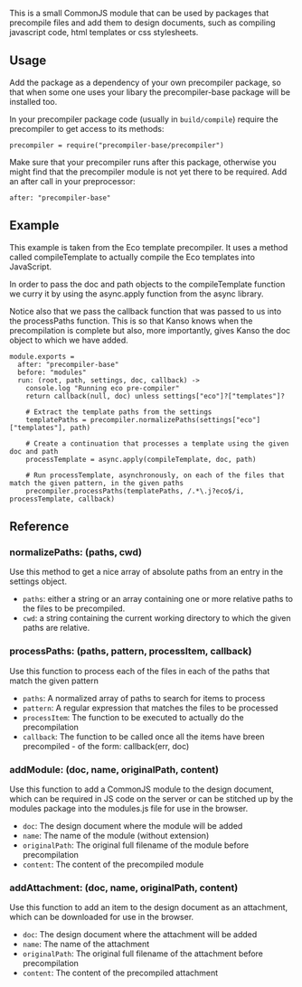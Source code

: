 This is a small CommonJS module that can be used by packages that precompile files and add them to design documents, such as compiling javascript code, html templates or css stylesheets.

## Usage
Add the package as a dependency of your own precompiler package, so that when some one uses your libary the precompiler-base package will be installed too.


In your precompiler package code (usually in `build/compile`) require the precompiler to get access to its methods:

    precompiler = require("precompiler-base/precompiler")

Make sure that your precompiler runs after this package, otherwise you might find that the precompiler module is not yet there to be required.  Add an after call in your preprocessor:

    after: "precompiler-base"

## Example
This example is taken from the Eco template precompiler.  It uses a method called compileTemplate to actually compile the Eco templates into JavaScript.

In order to pass the doc and path objects to the compileTemplate function we curry it by using the async.apply function from the async library.

Notice also that we pass the callback function that was passed to us into the processPaths function.  This is so that Kanso knows when the precompilation is complete but also, more importantly, gives Kanso the doc object to which we have added.

    module.exports =
      after: "precompiler-base"
      before: "modules"
      run: (root, path, settings, doc, callback) ->
        console.log "Running eco pre-compiler"
        return callback(null, doc) unless settings["eco"]?["templates"]?

        # Extract the template paths from the settings
        templatePaths = precompiler.normalizePaths(settings["eco"]["templates"], path)

        # Create a continuation that processes a template using the given doc and path
        processTemplate = async.apply(compileTemplate, doc, path)

        # Run processTemplate, asynchronously, on each of the files that match the given pattern, in the given paths 
        precompiler.processPaths(templatePaths, /.*\.j?eco$/i, processTemplate, callback)


## Reference

### normalizePaths: (paths, cwd)
Use this method to get a nice array of absolute paths from an entry in the settings object.

- `paths`: either a string or an array containing one or more relative paths to the files to be precompiled.
- `cwd`: a string containing the current working directory to which the given paths are relative.


### processPaths: (paths, pattern, processItem, callback)
Use this function to process each of the files in each of the paths that match the given pattern

- `paths`: A normalized array of paths to search for items to process
- `pattern`: A regular expression that matches the files to be processed
- `processItem`: The function to be executed to actually do the precompilation
- `callback`: The function to be called once all the items have breen precompiled - of the form: callback(err, doc)

### addModule: (doc, name, originalPath, content)
Use this function to add a CommonJS module to the design document, which can be required in JS code on the server or can be stitched up by the modules package into the modules.js file for use in the browser.

- `doc`: The design document where the module will be added
- `name`: The name of the module (without extension)
- `originalPath`: The original full filename of the module before precompilation
- `content`: The content of the precompiled module

### addAttachment: (doc, name, originalPath, content)
Use this function to add an item to the design document as an attachment, which can be downloaded for use in the browser.

- `doc`: The design document where the attachment will be added
- `name`: The name of the attachment
- `originalPath`: The original full filename of the attachment before precompilation
- `content`: The content of the precompiled attachment


